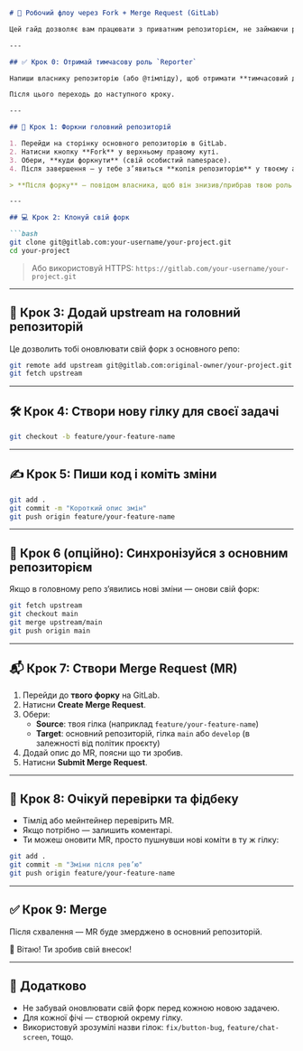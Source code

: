 ```markdown
# 🚀 Робочий флоу через Fork + Merge Request (GitLab)

Цей гайд дозволяє вам працювати з приватним репозиторієм, не займаючи ролі Reporter або Developer у головному репозиторії. Ви працюєте у своєму форку та надсилаєте зміни через Merge Request.

---

## ✅ Крок 0: Отримай тимчасову роль `Reporter`

Напиши власнику репозиторію (або @тімліду), щоб отримати **тимчасовий доступ `Reporter`** лише для створення форку.

Після цього переходь до наступного кроку.

---

## 🔱 Крок 1: Форкни головний репозиторій

1. Перейди на сторінку основного репозиторію в GitLab.
2. Натисни кнопку **Fork** у верхньому правому куті.
3. Обери, **куди форкнути** (свій особистий namespace).
4. Після завершення — у тебе з’явиться **копія репозиторію** у твоєму акаунті.

> **Після форку** — повідом власника, щоб він знизив/прибрав твою роль у головному репо. Далі вона вже не потрібна.

---

## 💻 Крок 2: Клонуй свій форк

```bash
git clone git@gitlab.com:your-username/your-project.git
cd your-project
```

> Або використовуй HTTPS:
> `https://gitlab.com/your-username/your-project.git`

---

## 🌱 Крок 3: Додай upstream на головний репозиторій

Це дозволить тобі оновлювати свій форк з основного репо:

```bash
git remote add upstream git@gitlab.com:original-owner/your-project.git
git fetch upstream
```

---

## 🛠 Крок 4: Створи нову гілку для своєї задачі

```bash
git checkout -b feature/your-feature-name
```

---

## ✍️ Крок 5: Пиши код і коміть зміни

```bash
git add .
git commit -m "Короткий опис змін"
git push origin feature/your-feature-name
```

---

## 🔄 Крок 6 (опційно): Синхронізуйся з основним репозиторієм

Якщо в головному репо з’явились нові зміни — онови свій форк:

```bash
git fetch upstream
git checkout main
git merge upstream/main
git push origin main
```

---

## 📬 Крок 7: Створи Merge Request (MR)

1. Перейди до **твого форку** на GitLab.
2. Натисни **Create Merge Request**.
3. Обери:
   - **Source**: твоя гілка (наприклад `feature/your-feature-name`)
   - **Target**: основний репозиторій, гілка `main` або `develop` (в залежності від політик проєкту)
4. Додай опис до MR, поясни що ти зробив.
5. Натисни **Submit Merge Request**.

---

## 👀 Крок 8: Очікуй перевірки та фідбеку

- Тімлід або мейнтейнер перевірить MR.
- Якщо потрібно — залишить коментарі.
- Ти можеш оновити MR, просто пушнувши нові коміти в ту ж гілку:
```bash
git add .
git commit -m "Зміни після рев’ю"
git push origin feature/your-feature-name
```

---

## ✅ Крок 9: Merge

Після схвалення — MR буде змерджено в основний репозиторій.

🎉 Вітаю! Ти зробив свій внесок!

---

## 🧩 Додатково

- Не забувай оновлювати свій форк перед кожною новою задачею.
- Для кожної фічі — створюй окрему гілку.
- Використовуй зрозумілі назви гілок: `fix/button-bug`, `feature/chat-screen`, тощо.
```

